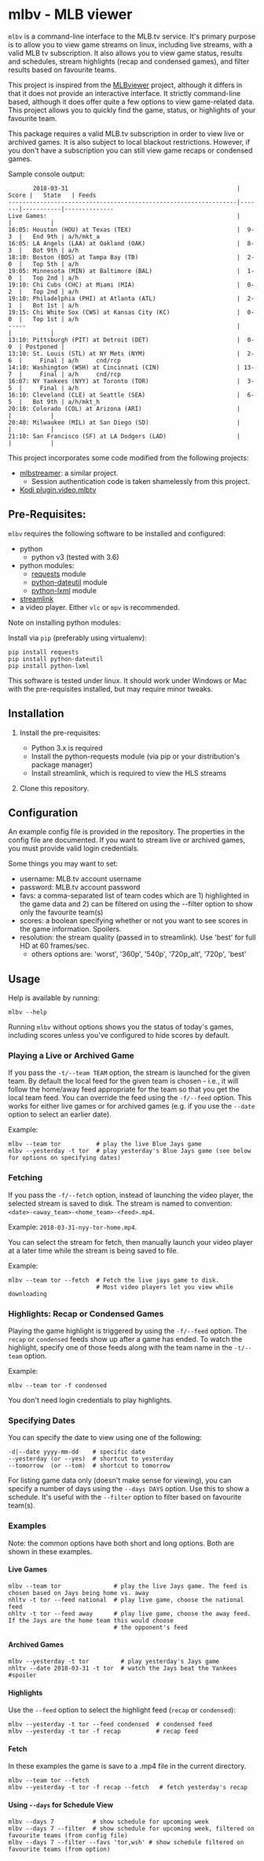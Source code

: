 mlbv - MLB viewer
=================

`mlbv` is a command-line interface to the MLB.tv service. It's primary purpose is to allow you to view game
streams on linux, including live streams, with a valid MLB tv subscription.  It also allows you to view game
status, results and schedules, stream highlights (recap and condensed games), and filter results based on
favourite teams.

This project is inspired from the [MLBviewer](https://github.com/sdelafond/mlbviewer) project, although it
differs in that it does not provide an interactive interface. It strictly command-line based, although it does
offer quite a few options to view game-related data.  This project allows you to quickly find the game,
status, or highlights of your favourite team.

This package requires a valid MLB.tv subscription in order to view live or archived games. It is also subject
to local blackout restrictions. However, if you don't have a subscription you can still view game recaps or
condensed games.


Sample console output:

````
       2018-03-31                                                | Score |   State   | Feeds
-----------------------------------------------------------------|-------|-----------|--------------
Live Games:                                                      |       |           |
16:05: Houston (HOU) at Texas (TEX)                              |  9-3  |   End 9th | a/h/mkt_a
16:05: LA Angels (LAA) at Oakland (OAK)                          |  8-3  |   Bot 9th | a/h
18:10: Boston (BOS) at Tampa Bay (TB)                            |  2-0  |   Top 5th | a/h
19:05: Minnesota (MIN) at Baltimore (BAL)                        |  1-0  |   Top 2nd | a/h
19:10: Chi Cubs (CHC) at Miami (MIA)                             |  0-2  |   Top 2nd | a/h
19:10: Philadelphia (PHI) at Atlanta (ATL)                       |  2-1  |   Bot 1st | a/h
19:15: Chi White Sox (CWS) at Kansas City (KC)                   |  0-0  |   Top 1st | a/h
-----                                                            |       |           |
13:10: Pittsburgh (PIT) at Detroit (DET)                         |  0-0  | Postponed |
13:10: St. Louis (STL) at NY Mets (NYM)                          |  2-6  |     Final | a/h     cnd/rcp
14:10: Washington (WSH) at Cincinnati (CIN)                      | 13-7  |     Final | a/h     cnd/rcp
16:07: NY Yankees (NYY) at Toronto (TOR)                         |  3-5  |     Final | a/h
16:10: Cleveland (CLE) at Seattle (SEA)                          |  6-5  |   Bot 9th | a/h/mkt_h
20:10: Colorado (COL) at Arizona (ARI)                           |       |           |
20:40: Milwaukee (MIL) at San Diego (SD)                         |       |           |
21:10: San Francisco (SF) at LA Dodgers (LAD)                    |       |           |
````

This project incorporates some code modified from the following projects: 

* [mlbstreamer](https://github.com/tonycpsu/mlbstreamer): a similar project. 
    - Session authentication code is taken shamelessly from this project.
* [Kodi plugin.video.mlbtv](https://github.com/eracknaphobia/plugin.video.mlbtv)


## Pre-Requisites:

`mlbv` requires the following software to be installed and configured:

* python 
    - python v3 (tested with 3.6) 
* python modules:
    - [requests](http://python-requests.org/) module 
    - [python-dateutil](https://dateutil.readthedocs.io/en/stable/) module
    - [python-lxml](http://lxml.de/) module
* [streamlink](https://streamlink.github.io/)
* a video player. Either `vlc` or `mpv` is recommended.


Note on installing python modules: 

Install via `pip` (preferably using virtualenv):

    pip install requests
    pip install python-dateutil
    pip install python-lxml

This software is tested under linux. It should work under Windows or Mac with the pre-requisites installed, but may require minor tweaks.


## Installation

1. Install the pre-requisites: 
    * Python 3.x is required
    * Install the python-requests module (via pip or your distribution's package manager) 
    * Install streamlink, which is required to view the HLS streams

2. Clone this repository.


## Configuration

An example config file is provided in the repository. The properties in the config file are documented. If you
want to stream live or archived games, you must provide valid login credentials. 

Some things you may want to set:

* username: MLB.tv account username
* password: MLB.tv account password
* favs: a comma-separated list of team codes which are 1) highlighted in the game data and 2) can be filtered on using the --filter option to show only the favourite team(s)
* scores: a boolean specifying whether or not you want to see scores in the game information. Spoilers.
* resolution: the stream quality (passed in to streamlink). Use 'best' for full HD at 60 frames/sec.
    - others options are: 'worst', '360p', '540p', '720p_alt', '720p', 'best'


## Usage

Help is available by running:

    mlbv --help

Running `mlbv` without options shows you the status of today's games, including scores unless you've
configured to hide scores by default.


### Playing a Live or Archived Game

If you pass the `-t/--team TEAM` option, the stream is launched for the given team. By default the local feed
for the given team is chosen - i.e., it will follow the home/away feed appropriate for the team so that you
get the local team feed.  You can override the feed using the `-f/--feed` option. This works for either live
games or for archived games (e.g. if you use the `--date` option to select an earlier date).

Example:

    mlbv --team tor          # play the live Blue Jays game
    mlbv --yesterday -t tor  # play yesterday's Blue Jays game (see below for options on specifying dates)


### Fetching

If you pass the `-f/--fetch` option, instead of launching the video player, the selected stream is saved to
disk. The stream is named to convention: `<date>-<away_team>-<home_team>-<feed>.mp4`. 

Example: `2018-03-31-nyy-tor-home.mp4`.

You can select the stream for fetch, then manually launch your video player at a later time while the
stream is being saved to file. 

Example:

    mlbv --team tor --fetch  # Fetch the live jays game to disk. 
                             # Most video players let you view while downloading


### Highlights: Recap or Condensed Games

Playing the game highlight is triggered by using the `-f/--feed` option. The `recap` or `condensed` feeds show
up after a game has ended. To watch the highlight, specify one of those feeds along with the team name in the
`-t/--team` option.

Example:

    mlbv --team tor -f condensed

You don't need login credentials to play highlights.


### Specifying Dates

You can specify the date to view using one of the following:

    -d|--date yyyy-mm-dd    # specific date
    --yesterday (or --yes)  # shortcut to yesterday
    --tomorrow  (or --tom)  # shortcut to tomorrow

For listing game data only (doesn't make sense for viewing), you can specify a number of days using the
`--days DAYS` option. Use this to show a schedule. It's useful with the `--filter` option to filter based on
favourite team(s).


### Examples

Note: the common options have both short and long options. Both are shown in these examples.


#### Live Games

    mlbv --team tor               # play the live Jays game. The feed is chosen based on Jays being home vs. away
    nhltv -t tor --feed national  # play live game, choose the national feed
    nhltv -t tor --feed away      # play live game, choose the away feed. If the Jays are the home team this would choose
                                  # the opponent's feed

#### Archived Games

    mlbv --yesterday -t tor         # play yesterday's Jays game
    nhltv --date 2018-03-31 -t tor  # watch the Jays beat the Yankees #spoiler

#### Highlights

Use the `--feed` option to select the highlight feed (`recap` or `condensed`):

    mlbv --yesterday -t tor --feed condensed  # condensed feed
    mlbv --yesterday -t tor -f recap          # recap feed

#### Fetch

In these examples the game is save to a .mp4 file in the current directory.

    mlbv --team tor --fetch
    mlbv --yesterday -t tor -f recap --fetch   # fetch yesterday's recap

#### Using `--days` for Schedule View

    mlbv --days 7           # show schedule for upcoming week
    mlbv --days 7 --filter  # show schedule for upcoming week, filtered on favourite teams (from config file)
    mlbv --days 7 --filter --favs 'tor,wsh' # show schedule filtered on favourite teams (from option)

